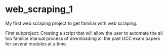 # web_scraping_1
My first web scraping project to get familiar with web scraping.

First subproject: Creating a script that will allow the user to automate the all too familiar manual process of downloading all the past UCC exam papers for several modules at a time.
